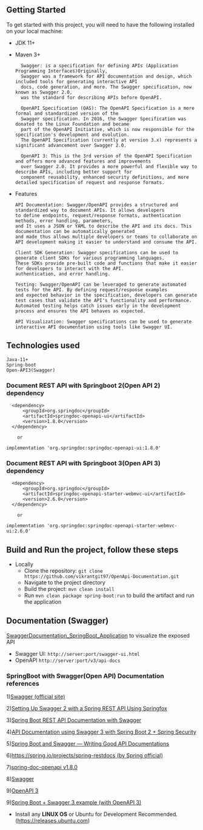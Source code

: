 ## Getting Started
To get started with this project, you will need to have the following installed on your local machine:

* JDK 11+
* Maven 3+

        Swagger: is a specification for defining APIs (Application Programming Interfaces)Originally, 
        Swagger was a framework for API documentation and design, which included tools for generating interactive API 
        docs, code generation, and more. The Swagger specification, now known as Swagger 2.0, 
        was the standard for describing APIs before OpenAPI.
  
        OpenAPI Specification (OAS): The OpenAPI Specification is a more formal and standardized version of the 
        Swagger specification. In 2016, the Swagger Specification was donated to the Linux Foundation and became 
        part of the OpenAPI Initiative, which is now responsible for the specification's development and evolution. 
        The OpenAPI Specification (currently at version 3.x) represents a significant advancement over Swagger 2.0.

        OpenAPI 3: This is the 3rd version of the OpenAPI Specification and offers more advanced features and improvements 
        over Swagger 2.0. It provides a more powerful and flexible way to describe APIs, including better support for 
        component reusability, enhanced security definitions, and more detailed specification of request and response formats.

* Features

      API Documentation: Swagger/OpenAPI provides a structured and standardized way to document APIs. It allows developers 
      to define endpoints, request/response formats, authentication methods, error handling, parameters, 
      and It uses a JSON or YAML to describe the API and its docs. This documentation can be automatically generated 
      and made thus allows multiple developers or teams to collaborate on API development making it easier to understand and consume the API.
      
      Client SDK Generation: Swagger specifications can be used to generate client SDKs for various programming languages. 
      These SDKs provide pre-built code and functions that make it easier for developers to interact with the API.
      authentication, and error handling.
      
      Testing: Swagger/OpenAPI can be leveraged to generate automated tests for the API. By defining request/response examples 
      and expected behavior in the specification, developers can generate test cases that validate the API's functionality and performance. 
      Automated testing helps catch issues early in the development process and ensures the API behaves as expected.

      API Visualization: Swagger specifications can be used to generate interactive API documentation using tools like Swagger UI. 

## Technologies used
    Java-11+
    Spring-boot
    Open-API3(Swagger)

### Document REST API with Springboot 2(Open API 2) dependency
      <dependency>
          <groupId>org.springdoc</groupId>
          <artifactId>springdoc-openapi-ui</artifactId>
          <version>1.8.0</version>
      </dependency>

        or

    implementation 'org.springdoc:springdoc-openapi-ui:1.8.0'

### Document REST API with Springboot 3(Open API 3) dependency
      <dependency>
          <groupId>org.springdoc</groupId>
          <artifactId>springdoc-openapi-starter-webmvc-ui</artifactId>
          <version>2.6.0</version>
      </dependency>

        or

    implementation 'org.springdoc:springdoc-openapi-starter-webmvc-ui:2.6.0'

## Build and Run the project, follow these steps
* Locally
    - Clone the repository: `git clone https://github.com/vikrantgit97/OpenApi-Documentation.git`
    - Navigate to the project directory
    - Build the project: `mvn clean install`
    - Run `mvn clean package spring-boot:run` to build the artifact and run the application
## Documentation (Swagger)
[SwaggerDocumentation_SpringBoot_Application](http://localhost:8080/swagger-ui/index.html) to visualize the exposed API
- Swagger UI: `http://server:port/swagger-ui.html`
- OpenAPI `http://server:port/v3/api-docs`
### SpringBoot with Swagger(Open API) Documentation references
1)[Swagger (official site)](https://swagger.io/)

2)[Setting Up Swagger 2 with a Spring REST API Using Springfox](https://www.baeldung.com/swagger-2-documentation-for-spring-rest-api)

3)[Spring Boot REST API Documentation with Swagger](https://levelup.gitconnected.com/spring-boot-rest-api-documentation-with-swagger-cab4d865a15d)

4)[API Documentation using Swagger 3 with Spring Boot 2 + Spring Security](https://medium.com/javarevisited/api-documentation-using-swagger-3-with-spring-boot-2-spring-security-5a0d2b0996ee)

5)[Spring Boot and Swagger — Writing Good API Documentations](https://betterprogramming.pub/spring-boot-swagger-api-documentation-249b3cad7d9c)

6)[https://spring.io/projects/spring-restdocs (by Spring official)](https://spring.io/projects/spring-restdocs)

7)[spring-doc-openapi v1.8.0](https://springdoc.org/)

8)[Swagger](https://swagger.io/specification/)

9)[OpenAPI 3](https://spec.openapis.org/oas/latest.html)

9)[Spring Boot + Swagger 3 example (with OpenAPI 3)](https://www.bezkoder.com/spring-boot-swagger-3/)

*  Install any **LINUX OS** or Ubuntu for Development Recommended.
    (https://releases.ubuntu.com)
  <img src="https://assets.ubuntu.com/v1/a7e3c509-Canonical%20Ubuntu.svg" style="height: 14px">